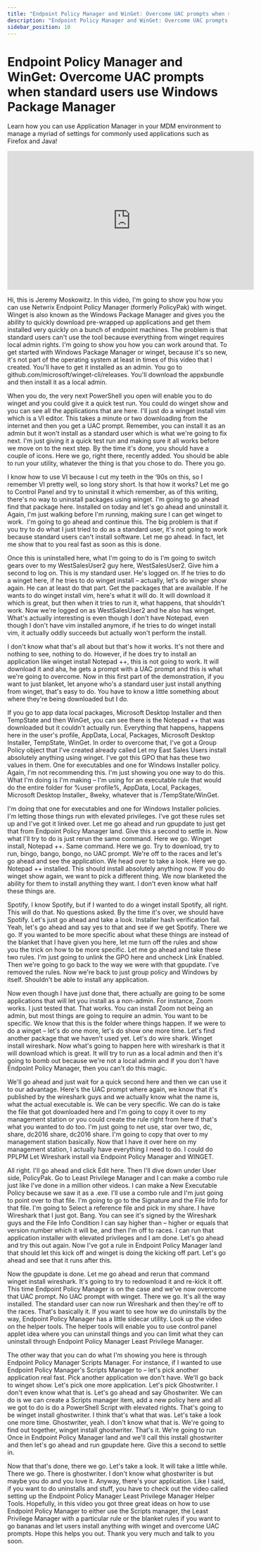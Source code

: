```yaml
---
title: "Endpoint Policy Manager and WinGet: Overcome UAC prompts when standard users use Windows Package Manager"
description: "Endpoint Policy Manager and WinGet: Overcome UAC prompts when standard users use Windows Package Manager"
sidebar_position: 10
---
```

# Endpoint Policy Manager and WinGet: Overcome UAC prompts when standard users use Windows Package Manager

Learn how you can use Application Manager in your MDM environment to manage a myriad of settings for
commonly used applications such as Firefox and Java!

<iframe width="560" height="315" src="https://www.youtube.com/embed/kgp0dKhHuew" title="Endpoint Policy Manager and WinGet: Overcome UAC prompts when standard users use Windows Package Manager" frameborder="0" allow="accelerometer; autoplay; clipboard-write; encrypted-media; gyroscope; picture-in-picture; web-share" allowfullscreen="1"></iframe>

Hi, this is Jeremy Moskowitz. In this video, I'm going to show you how you can use Netwrix Endpoint
Policy Manager (formerly PolicyPak) with winget. Winget is also known as the Windows Package Manager
and gives you the ability to quickly download pre-wrapped up applications and get them installed
very quickly on a bunch of endpoint machines. The problem is that standard users can't use the tool
because everything from winget requires local admin rights. I'm going to show you how you can work
around that. To get started with Windows Package Manager or winget, because it's so new, it's not
part of the operating system at least in times of this video that I created. You'll have to get it
installed as an admin. You go to github.com/microsoft/winget-cli/releases. You'll download the
appxbundle and then install it as a local admin.

When you do, the very next PowerShell you open will enable you to do winget and you could give it a
quick test run. You could do winget show and you can see all the applications that are here. I'll
just do a winget install vim which is a VI editor. This takes a minute or two downloading from the
internet and then you get a UAC prompt. Remember, you can install it as an admin but it won't
install as a standard user which is what we're going to fix next. I'm just giving it a quick test
run and making sure it all works before we move on to the next step. By the time it's done, you
should have a couple of icons. Here we go, right there, recently added. You should be able to run
your utility, whatever the thing is that you chose to do. There you go.

I know how to use VI because I cut my teeth in the ‘90s on this, so I remember VI pretty well, so
long story short. Is that how it works? Let me go to Control Panel and try to uninstall it which
remember, as of this writing, there's no way to uninstall packages using winget. I'm going to go
ahead find that package here. Installed on today and let's go ahead and uninstall it. Again, I'm
just walking before I'm running, making sure I can get winget to work.  I'm going to go ahead and
continue this. The big problem is that if you try to do what I just tried to do as a standard user,
it's not going to work because standard users can't install software. Let me go ahead. In fact, let
me show that to you real fast as soon as this is done.

Once this is uninstalled here, what I'm going to do is I'm going to switch gears over to my
WestSalesUser2 guy here, WestSalesUser2. Give him a second to log on. This is my standard user. He's
logged on. If he tries to do a winget here, if he tries to do winget install – actually, let's do
winger show again. He can at least do that part. Get the packages that are available. If he wants to
do winget install vim, here's what it will do. It will download it which is great, but then when it
tries to run it, what happens, that shouldn't work. Now we're logged on as WestSalesUser2 and he
also has winget. What's actually interesting is even though I don't have Notepad, even though I
don't have vim installed anymore, if he tries to do winget install vim, it actually oddly succeeds
but actually won't perform the install.

I don't know what that's all about but that's how it works. It's not there and nothing to see,
nothing to do. However, if he does try to install an application like winget install Notepad ++,
this is not going to work. It will download it and aha, he gets a prompt with a UAC prompt and this
is what we're going to overcome. Now in this first part of the demonstration, if you want to just
blanket, let anyone who's a standard user just install anything from winget, that's easy to do. You
have to know a little something about where they're being downloaded but I do.

If you go to app data local packages, Microsoft Desktop Installer and then TempState and then
WinGet, you can see there is the Notepad ++ that was downloaded but it couldn't actually run.
Everything that happens, happens here in the user's profile, AppData, Local, Packages, Microsoft
Desktop Installer, TempState, WinGet. In order to overcome that, I've got a Group Policy object that
I've created already called Let my East Sales Users install absolutely anything using winget. I've
got this GPO that has these two values in them. One for executables and one for Windows Installer
policy. Again, I'm not recommending this. I'm just showing you one way to do this. What I'm doing is
I'm making – I'm using for an executable rule that would do the entire folder for %user profile%,
AppData, Local, Packages, Microsoft Desktop Installer\_ 8weky, whatever that is /TempState/WinGet.

I'm doing that one for executables and one for Windows Installer policies. I'm letting those things
run with elevated privileges. I've got these rules set up and I've got it linked over. Let me go
ahead and run gpupdate to just get that from Endpoint Policy Manager land. Give this a second to
settle in. Now what I'll try to do is just rerun the same command. Here we go. Winget install,
Notepad ++. Same command. Here we go. Try to download, try to run, bingo, bango, bongo, no UAC
prompt. We're off to the races and let's go ahead and see the application. We head over to take a
look. Here we go. Notepad ++ installed. This should install absolutely anything now. If you do
winget show again, we want to pick a different thing. We now blanketed the ability for them to
install anything they want. I don't even know what half these things are.

Spotify, I know Spotify, but if I wanted to do a winget install Spotify, all right. This will do
that. No questions asked. By the time it's over, we should have Spotify. Let's just go ahead and
take a look. Installer hash verification fail. Yeah, let's go ahead and say yes to that and see if
we get Spotify. There we go. If you wanted to be more specific about what these things are instead
of the blanket that I have given you here, let me turn off the rules and show you the trick on how
to be more specific. Let me go ahead and take these two rules. I'm just going to unlink the GPO here
and uncheck Link Enabled. Then we're going to go back to the way we were with that gpupdate. I've
removed the rules. Now we're back to just group policy and Windows by itself. Shouldn't be able to
install any application.

Now even though I have just done that, there actually are going to be some applications that will
let you install as a non-admin. For instance, Zoom works. I just tested that. That works. You can
install Zoom not being an admin, but most things are going to require an admin. You want to be
specific. We know that this is the folder where things happen. If we were to do a winget – let's do
one more, let's do show one more time. Let's find another package that we haven't used yet. Let's do
wire shark. Winget install wireshark. Now what's going to happen here with wireshark is that it will
download which is great. It will try to run as a local admin and then it's going to bomb out because
we're not a local admin and if you don't have Endpoint Policy Manager, then you can't do this magic.

We'll go ahead and just wait for a quick second here and then we can use it to our advantage. Here's
the UAC prompt where again, we know that it's published by the wireshark guys and we actually know
what the name is, what the actual executable is. We can be very specific. We can do is take the file
that got downloaded here and I'm going to copy it over to my management station or you could create
the rule right from here if that's what you wanted to do too. I'm just going to net use, star over
two, dc, share, dc2016 share, dc2016 share. I'm going to copy that over to my management station
basically. Now that I have it over here on my management station, I actually have everything I need
to do. I could do PPLPM Let Wireshark install via Endpoint Policy Manager and WINGET.

All right. I'll go ahead and click Edit here. Then I'll dive down under User side, PolicyPak. Go to
Least Privilege Manager and I can make a combo rule just like I've done in a million other videos. I
can make a New Executable Policy because we saw it as a .exe. I'll use a combo rule and I'm just
going to point over to that file. I'm going to go to the Signature and the File Info for that file.
I'm going to Select a reference file and pick in my share. I have Wireshark that I just got. Bang.
You can see it's signed by the Wireshark guys and the File Info Condition I can say higher than –
higher or equals that version number which it will be, and then I'm off to races. I can run that
application installer with elevated privileges and I am done. Let's go ahead and try this out again.
Now I've got a rule in Endpoint Policy Manager land that should let this kick off and winget is
doing the kicking off part. Let's go ahead and see that it runs after this.

Now the gpupdate is done. Let me go ahead and rerun that command winget install wireshark. It's
going to try to redownload it and re-kick it off. This time Endpoint Policy Manager is on the case
and we've now overcome that UAC prompt. No UAC prompt with winget. There we go. It's all the way
installed. The standard user can now run Wireshark and then they're off to the races. That's
basically it. If you want to see how we do uninstalls by the way, Endpoint Policy Manager has a
little sidecar utility. Look up the video on the helper tools. The helper tools will enable you to
use control panel applet idea where you can uninstall things and you can limit what they can
uninstall through Endpoint Policy Manager Least Privilege Manager.

The other way that you can do what I'm showing you here is through Endpoint Policy Manager Scripts
Manager. For instance, if I wanted to use Endpoint Policy Manager's Scripts Manager to – let's pick
another application real fast. Pick another application we don't have. We'll go back to winget show.
Let's pick one more application. Let's pick Ghostwriter. I don't even know what that is. Let's go
ahead and say Ghostwriter. We can do is we can create a Scripts manager item, add a new policy here
and all we got to do is do a PowerShell Script with elevated rights. That's going to be winget
install ghostwriter. I think that's what that was. Let's take a look one more time. Ghostwriter,
yeah. I don't know what that is. We're going to find out together, winget install ghostwriter.
That's it. We're going to run Once in Endpoint Policy Manager land and we'll call this install
ghostwriter and then let's go ahead and run gpupdate here. Give this a second to settle in.

Now that that's done, there we go. Let's take a look. It will take a little while. There we go.
There is ghostwriter. I don't know what ghostwriter is but maybe you do and you love it. Anyway,
there's your application. Like I said, if you want to do uninstalls and stuff, you have to check out
the video called setting up the Endpoint Policy Manager Least Privilege Manager Helper Tools.
Hopefully, in this video you got three great ideas on how to use Endpoint Policy Manager to either
use the Scripts manager, the Least Privilege Manager with a particular rule or the blanket rules if
you want to go bananas and let users install anything with winget and overcome UAC prompts. Hope
this helps you out. Thank you very much and talk to you soon.
